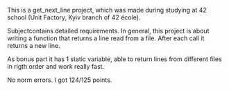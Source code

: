 This is a get_next_line project, which was made during studying at 42 school (Unit Factory, Kyiv branch of 42 école).

Subjectcontains detailed requirements.
In general, this project is about writing a function that returns a line read from a file. After each call it returns a new line.

As bonus part it has 1 static variable, able to return lines from different files in rigth order and work really fast.

No norm errors. I got 124/125 points.
